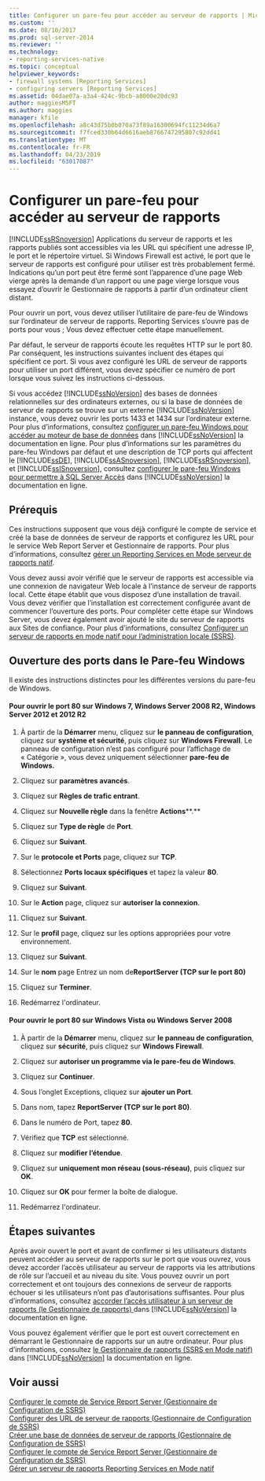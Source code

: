 ```yaml
---
title: Configurer un pare-feu pour accéder au serveur de rapports | Microsoft Docs
ms.custom: ''
ms.date: 08/10/2017
ms.prod: sql-server-2014
ms.reviewer: ''
ms.technology:
- reporting-services-native
ms.topic: conceptual
helpviewer_keywords:
- firewall systems [Reporting Services]
- configuring servers [Reporting Services]
ms.assetid: 04dae07a-a3a4-424c-9bcb-a8000e20dc93
author: maggiesMSFT
ms.author: maggies
manager: kfile
ms.openlocfilehash: a8c43d75b0b070a73f89a16300694fc11234d6a7
ms.sourcegitcommit: f7fced330b64d6616aeb8766747295807c92dd41
ms.translationtype: MT
ms.contentlocale: fr-FR
ms.lasthandoff: 04/23/2019
ms.locfileid: "63017087"
---
```

# <a name="configure-a-firewall-for-report-server-access"></a>Configurer un pare-feu pour accéder au serveur de rapports
  [!INCLUDE[ssRSnoversion](../../includes/ssrsnoversion-md.md)] Applications du serveur de rapports et les rapports publiés sont accessibles via les URL qui spécifient une adresse IP, le port et le répertoire virtuel. Si Windows Firewall est activé, le port que le serveur de rapports est configuré pour utiliser est très probablement fermé. Indications qu’un port peut être fermé sont l’apparence d’une page Web vierge après la demande d’un rapport ou une page vierge lorsque vous essayez d’ouvrir le Gestionnaire de rapports à partir d’un ordinateur client distant.  
  
 Pour ouvrir un port, vous devez utiliser l’utilitaire de pare-feu de Windows sur l’ordinateur de serveur de rapports. Reporting Services s’ouvre pas de ports pour vous ; Vous devez effectuer cette étape manuellement.  
  
 Par défaut, le serveur de rapports écoute les requêtes HTTP sur le port 80. Par conséquent, les instructions suivantes incluent des étapes qui spécifient ce port. Si vous avez configuré les URL de serveur de rapports pour utiliser un port différent, vous devez spécifier ce numéro de port lorsque vous suivez les instructions ci-dessous.  
  
 Si vous accédez [!INCLUDE[ssNoVersion](../../includes/ssnoversion-md.md)] des bases de données relationnelles sur des ordinateurs externes, ou si la base de données de serveur de rapports se trouve sur un externe [!INCLUDE[ssNoVersion](../../includes/ssnoversion-md.md)] instance, vous devez ouvrir les ports 1433 et 1434 sur l’ordinateur externe. Pour plus d’informations, consultez [configurer un pare-feu Windows pour accéder au moteur de base de données](../../database-engine/configure-windows/configure-a-windows-firewall-for-database-engine-access.md) dans [!INCLUDE[ssNoVersion](../../includes/ssnoversion-md.md)] la documentation en ligne. Pour plus d’informations sur les paramètres du pare-feu Windows par défaut et une description de TCP ports qui affectent le [!INCLUDE[ssDE](../../includes/ssde-md.md)], [!INCLUDE[ssASnoversion](../../includes/ssasnoversion-md.md)], [!INCLUDE[ssRSnoversion](../../includes/ssrsnoversion-md.md)], et [!INCLUDE[ssISnoversion](../../includes/ssisnoversion-md.md)], consultez [configurer le pare-feu Windows pour permettre à SQL Server Accès](../../sql-server/install/configure-the-windows-firewall-to-allow-sql-server-access.md) dans [!INCLUDE[ssNoVersion](../../includes/ssnoversion-md.md)] la documentation en ligne.  
  
## <a name="prerequisites"></a>Prérequis  
 Ces instructions supposent que vous déjà configuré le compte de service et créé la base de données de serveur de rapports et configurez les URL pour le service Web Report Server et Gestionnaire de rapports. Pour plus d’informations, consultez [gérer un Reporting Services en Mode serveur de rapports natif](manage-a-reporting-services-native-mode-report-server.md).  
  
 Vous devez aussi avoir vérifié que le serveur de rapports est accessible via une connexion de navigateur Web locale à l’instance de serveur de rapports local. Cette étape établit que vous disposez d’une installation de travail. Vous devez vérifier que l’installation est correctement configurée avant de commencer l’ouverture des ports. Pour compléter cette étape sur Windows Server, vous devez également avoir ajouté le site du serveur de rapports aux Sites de confiance. Pour plus d’informations, consultez [Configurer un serveur de rapports en mode natif pour l’administration locale &#40;SSRS&#41;](configure-a-native-mode-report-server-for-local-administration-ssrs.md).  
  
## <a name="opening-ports-in-windows-firewall"></a>Ouverture des ports dans le Pare-feu Windows  
 Il existe des instructions distinctes pour les différentes versions du pare-feu de Windows.  
  
#### <a name="to-open-port-80-on-windows-7-windows-server-2008-r2-windows-server-2012-and-2012-r2"></a>Pour ouvrir le port 80 sur Windows 7, Windows Server 2008 R2, Windows Server 2012 et 2012 R2  
  
1.  À partir de la **Démarrer** menu, cliquez sur **le panneau de configuration**, cliquez sur **système et sécurité**, puis cliquez sur **Windows Firewall**. Le panneau de configuration n’est pas configuré pour l’affichage de « Catégorie », vous devez uniquement sélectionner **pare-feu de Windows.**  
  
2.  Cliquez sur **paramètres avancés**.  
  
3.  Cliquez sur **Règles de trafic entrant**.  
  
4.  Cliquez sur **Nouvelle règle** dans la fenêtre **Actions****.**  
  
5.  Cliquez sur **Type de règle** de **Port**.  
  
6.  Cliquez sur **Suivant**.  
  
7.  Sur le **protocole et Ports** page, cliquez sur **TCP**.  
  
8.  Sélectionnez **Ports locaux spécifiques** et tapez la valeur **80**.  
  
9. Cliquez sur **Suivant**.  
  
10. Sur le **Action** page, cliquez sur **autoriser la connexion**.  
  
11. Cliquez sur **Suivant**.  
  
12. Sur le **profil** page, cliquez sur les options appropriées pour votre environnement.  
  
13. Cliquez sur **Suivant**.  
  
14. Sur le **nom** page Entrez un nom de**ReportServer (TCP sur le port 80)**  
  
15. Cliquez sur **Terminer**.  
  
16. Redémarrez l'ordinateur.  
  
#### <a name="to-open-port-80-on-windows-vista-or-windows-server-2008"></a>Pour ouvrir le port 80 sur Windows Vista ou Windows Server 2008  
  
1.  À partir de la **Démarrer** menu, cliquez sur **le panneau de configuration**, cliquez sur **sécurité**, puis cliquez sur **Windows Firewall**.  
  
2.  Cliquez sur **autoriser un programme via le pare-feu de Windows**.  
  
3.  Cliquez sur **Continuer**.  
  
4.  Sous l’onglet Exceptions, cliquez sur **ajouter un Port**.  
  
5.  Dans nom, tapez **ReportServer (TCP sur le port 80)**.  
  
6.  Dans le numéro de Port, tapez **80**.  
  
7.  Vérifiez que **TCP** est sélectionné.  
  
8.  Cliquez sur **modifier l’étendue**.  
  
9. Cliquez sur **uniquement mon réseau (sous-réseau)**, puis cliquez sur **OK**.  
  
10. Cliquez sur **OK** pour fermer la boîte de dialogue.  
  
11. Redémarrez l'ordinateur.  
  
## <a name="next-steps"></a>Étapes suivantes  
 Après avoir ouvert le port et avant de confirmer si les utilisateurs distants peuvent accéder au serveur de rapports sur le port que vous ouvrez, vous devez accorder l’accès utilisateur au serveur de rapports via les attributions de rôle sur l’accueil et au niveau du site. Vous pouvez ouvrir un port correctement et ont toujours des connexions de serveur de rapports échouer si les utilisateurs n’ont pas d’autorisations suffisantes. Pour plus d’informations, consultez [accorder l’accès utilisateur à un serveur de rapports &#40;le Gestionnaire de rapports&#41; ](../security/grant-user-access-to-a-report-server.md) dans [!INCLUDE[ssNoVersion](../../includes/ssnoversion-md.md)] la documentation en ligne.  
  
 Vous pouvez également vérifier que le port est ouvert correctement en démarrant le Gestionnaire de rapports sur un autre ordinateur. Pour plus d’informations, consultez [le Gestionnaire de rapports &#40;SSRS en Mode natif&#41; ](../report-manager-ssrs-native-mode.md) dans [!INCLUDE[ssNoVersion](../../includes/ssnoversion-md.md)] la documentation en ligne.  
  
## <a name="see-also"></a>Voir aussi  
 [Configurer le compte de Service Report Server &#40;Gestionnaire de Configuration de SSRS&#41;](../install-windows/configure-the-report-server-service-account-ssrs-configuration-manager.md)   
 [Configurer des URL de serveur de rapports &#40;Gestionnaire de Configuration de SSRS&#41;](../install-windows/configure-report-server-urls-ssrs-configuration-manager.md)   
 [Créer une base de données de serveur de rapports &#40;Gestionnaire de Configuration de SSRS&#41;](../../sql-server/install/create-a-report-server-database-ssrs-configuration-manager.md)   
 [Configurer le compte de Service Report Server &#40;Gestionnaire de Configuration de SSRS&#41;](../install-windows/configure-the-report-server-service-account-ssrs-configuration-manager.md)   
 [Gérer un serveur de rapports Reporting Services en Mode natif](manage-a-reporting-services-native-mode-report-server.md)  
  
  
